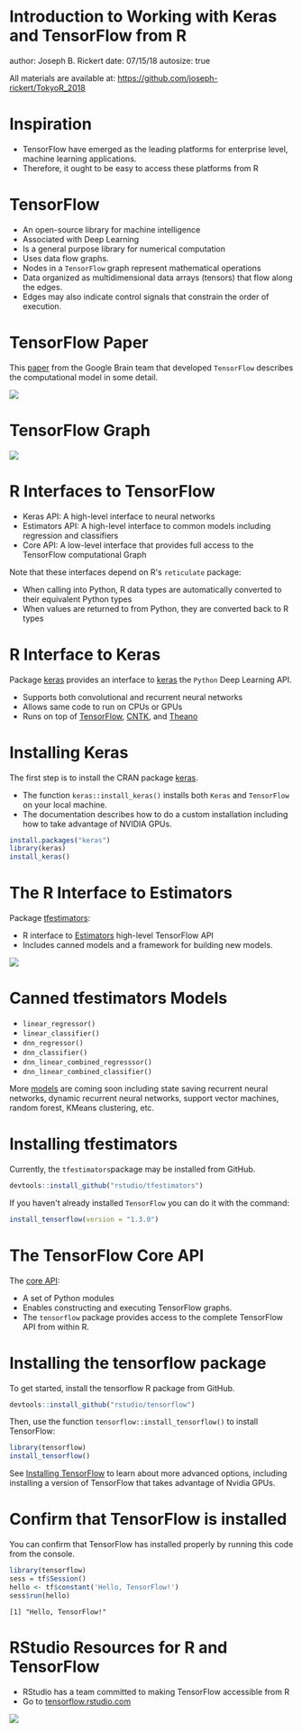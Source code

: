 Introduction to Working with Keras and TensorFlow from R
========================================================
author: Joseph B. Rickert
date: 07/15/18
autosize: true

All materials are available at:
https://github.com/joseph-rickert/TokyoR_2018

Inspiration
========================================================


* TensorFlow have emerged as the leading platforms for enterprise level, machine learning applications. 
* Therefore, it ought to be easy to access these platforms from R


TensorFlow
=========================================================

- An open-source library for machine intelligence
- Associated with Deep Learning
- Is a general purpose library for numerical computation 
- Uses data flow graphs.
- Nodes in a `TensorFlow` graph represent mathematical operations
- Data organized as multidimensional data arrays (tensors) that flow along the edges. 
- Edges may also indicate control signals that constrain the order of execution.


TensorFlow Paper
========================================================
This [paper](https://dl.acm.org/citation.cfm?doid=3088525.3088527) from the Google Brain team that developed `TensorFlow` describes the computational model in some detail.

![](TF_paper.png)


TensorFlow Graph
========================================================
![](TF_graph.png)


R Interfaces to TensorFlow
========================================================
- Keras API: A high-level interface to neural networks
- Estimators API: A high-level interface to common models including regression and classifiers
- Core API: A low-level interface that provides full access to the TensorFlow computational Graph

Note that these interfaces depend on R's `reticulate` package: 
- When calling into Python, R data types are automatically converted to their equivalent Python types 
- When values are returned to from Python, they are converted back to R types



R Interface to Keras
=========================================================
Package [keras](https://CRAN.R-project.org/package=keras) provides an interface to [keras](https://keras.io/) the `Python` Deep Learning API.

- Supports both convolutional and recurrent neural networks
- Allows same code to run on CPUs or GPUs
- Runs on top of [TensorFlow](https://github.com/tensorflow/tensorflow), [CNTK](https://github.com/Microsoft/cntk), and [Theano](https://github.com/Theano/Theano)

Installing Keras
=========================================================
The first step is to install the CRAN package [keras](https://cran.r-project.org/package=keras). 
- The function `keras::install_keras()` installs both `Keras` and `TensorFlow` on your local machine. 
- The documentation describes how to do a custom installation including how to take advantage of NVIDIA GPUs.  


```r
install.packages("keras")
library(keras)
install_keras()
```



The R Interface to Estimators
========================================================  
Package [tfestimators](https://tensorflow.rstudio.com/tfestimators/):   
- R interface to [Estimators](https://www.tensorflow.org/programmers_guide/estimators) high-level TensorFlow API
- Includes canned models and a framework for building new models.

![](tfestimators.png)

Canned tfestimators Models
=========================================================
- `linear_regressor()`
- `linear_classifier()`
- `dnn_regressor()`
- `dnn_classifier()`
- `dnn_linear_combined_regresssor()`
- `dnn_linear_combined_classifier()`

More [models](https://tensorflow.rstudio.com/tfestimators/reference/) are coming soon including state saving recurrent neural networks, dynamic recurrent neural networks, support vector machines, random forest, KMeans clustering, etc.

Installing tfestimators
==========================================================
Currently, the `tfestimators`package may be installed from GitHub.    


```r
devtools::install_github("rstudio/tfestimators")
```

If you haven't already installed `TensorFlow` you can do it with the command:

```r
install_tensorflow(version = "1.3.0")
```

The TensorFlow Core API
==========================================================
The [core API](https://www.tensorflow.org/api_docs/python/):
- A set of Python modules
- Enables constructing and executing TensorFlow graphs. 
- The `tensorflow` package provides access to the complete TensorFlow API from within R.

Installing the tensorflow package
===========================================================
To get started, install the tensorflow R package from GitHub.


```r
devtools::install_github("rstudio/tensorflow")
```
Then, use the function `tensorflow::install_tensorflow()` to install TensorFlow:


```r
library(tensorflow)
install_tensorflow()
```

See [Installing TensorFlow](https://tensorflow.rstudio.com/tools/installation.html) to learn about more advanced options, including installing a version of TensorFlow that takes advantage of Nvidia GPUs.



Confirm that TensorFlow is installed
=========================================================
You can confirm that TensorFlow has installed properly by running this code from the console.


```r
library(tensorflow)
sess = tf$Session()
hello <- tf$constant('Hello, TensorFlow!')
sess$run(hello)
```

```
[1] "Hello, TensorFlow!"
```

RStudio Resources for R and TensorFlow
=========================================================
- RStudio has a team committed to making TensorFlow accessible from R
- Go to [tensorflow.rstudio.com](https://tensorflow.rstudio.com/)  

![](tf_rstudio.png)   



